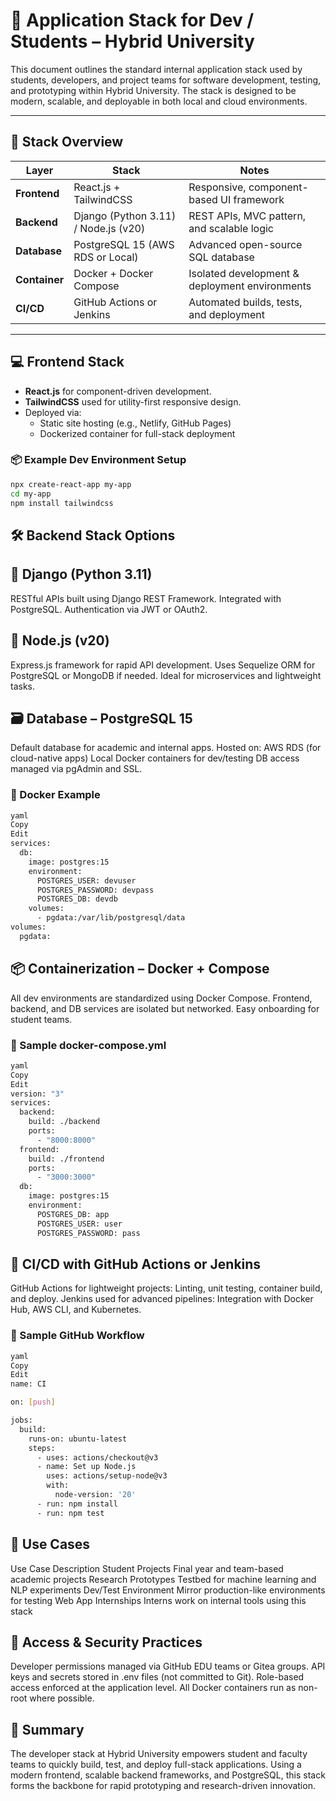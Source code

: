 # 🧪 Application Stack for Dev / Students – Hybrid University

This document outlines the standard internal application stack used by students, developers, and project teams for software development, testing, and prototyping within Hybrid University. The stack is designed to be modern, scalable, and deployable in both local and cloud environments.

---

## 🧱 Stack Overview

| Layer      | Stack                                    | Notes                                         |
|------------|------------------------------------------|-----------------------------------------------|
| **Frontend** | React.js + TailwindCSS                  | Responsive, component-based UI framework      |
| **Backend**  | Django (Python 3.11) / Node.js (v20)    | REST APIs, MVC pattern, and scalable logic    |
| **Database** | PostgreSQL 15 (AWS RDS or Local)        | Advanced open-source SQL database             |
| **Container**| Docker + Docker Compose                 | Isolated development & deployment environments|
| **CI/CD**    | GitHub Actions or Jenkins               | Automated builds, tests, and deployment       |

---

## 💻 Frontend Stack

- **React.js** for component-driven development.
- **TailwindCSS** used for utility-first responsive design.
- Deployed via:
  - Static site hosting (e.g., Netlify, GitHub Pages)
  - Dockerized container for full-stack deployment

### 📦 Example Dev Environment Setup

```bash
npx create-react-app my-app
cd my-app
npm install tailwindcss

```

## 🛠️ Backend Stack Options

## 🐍 Django (Python 3.11)
RESTful APIs built using Django REST Framework.
Integrated with PostgreSQL.
Authentication via JWT or OAuth2.

## 🔁 Node.js (v20)
Express.js framework for rapid API development.
Uses Sequelize ORM for PostgreSQL or MongoDB if needed.
Ideal for microservices and lightweight tasks.

## 🗃️ Database – PostgreSQL 15

Default database for academic and internal apps.
Hosted on:
AWS RDS (for cloud-native apps)
Local Docker containers for dev/testing
DB access managed via pgAdmin and SSL.

### 🐳 Docker Example

```bash
yaml
Copy
Edit
services:
  db:
    image: postgres:15
    environment:
      POSTGRES_USER: devuser
      POSTGRES_PASSWORD: devpass
      POSTGRES_DB: devdb
    volumes:
      - pgdata:/var/lib/postgresql/data
volumes:
  pgdata:

```

## 📦 Containerization – Docker + Compose

All dev environments are standardized using Docker Compose.
Frontend, backend, and DB services are isolated but networked.
Easy onboarding for student teams.

### 🧪 Sample docker-compose.yml

```bash
yaml
Copy
Edit
version: "3"
services:
  backend:
    build: ./backend
    ports:
      - "8000:8000"
  frontend:
    build: ./frontend
    ports:
      - "3000:3000"
  db:
    image: postgres:15
    environment:
      POSTGRES_DB: app
      POSTGRES_USER: user
      POSTGRES_PASSWORD: pass
```

## 🔁 CI/CD with GitHub Actions or Jenkins

GitHub Actions for lightweight projects:
Linting, unit testing, container build, and deploy.
Jenkins used for advanced pipelines:
Integration with Docker Hub, AWS CLI, and Kubernetes.

### 🧪 Sample GitHub Workflow

```bash
yaml
Copy
Edit
name: CI

on: [push]

jobs:
  build:
    runs-on: ubuntu-latest
    steps:
      - uses: actions/checkout@v3
      - name: Set up Node.js
        uses: actions/setup-node@v3
        with:
          node-version: '20'
      - run: npm install
      - run: npm test

```

## 🧩 Use Cases

Use Case	Description
Student Projects	Final year and team-based academic projects
Research Prototypes	Testbed for machine learning and NLP experiments
Dev/Test Environment	Mirror production-like environments for testing
Web App Internships	Interns work on internal tools using this stack

## 🔐 Access & Security Practices

Developer permissions managed via GitHub EDU teams or Gitea groups.
API keys and secrets stored in .env files (not committed to Git).
Role-based access enforced at the application level.
All Docker containers run as non-root where possible.

## 📌 Summary

The developer stack at Hybrid University empowers student and faculty teams to quickly build, test, and deploy full-stack applications. Using a modern frontend, scalable backend frameworks, and PostgreSQL, this stack forms the backbone for rapid prototyping and research-driven innovation.
